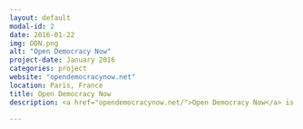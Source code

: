 ```yaml
---
layout: default
modal-id: 2
date: 2016-01-22
img: ODN.png
alt: "Open Democracy Now"
project-date: January 2016
categories: project
website: "opendemocracynow.net"
location: Paris, France
title: Open Democracy Now
description: <a href="opendemocracynow.net/">Open Democracy Now</a> is a series of hackathon of which I am a co-organizer with several other people from different initiative and the French government. Those hackathons consist in a periodic gathering of the French civic tech community in which we work on a variety of open government subjects like open data, transparency, accessibility etc. which we try to adress by creating or improving open source projects. As of now we hosted 4 hackathons and gathered more than 20 projects and 200 recurrent participants.

---
```

